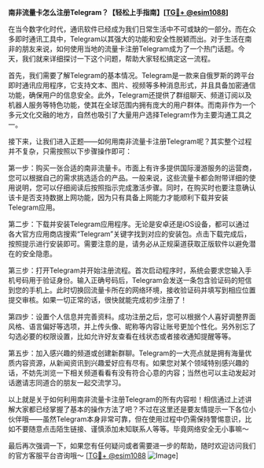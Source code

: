 **南非流量卡怎么注册Telegram？【轻松上手指南】[[TG💪+ @esim1088](https://t.me/s/esim1088)]**

在当今数字化时代，通讯软件已经成为我们日常生活中不可或缺的一部分。而在众多即时通讯工具中，Telegram以其强大的功能和安全性脱颖而出。对于生活在南非的朋友来说，如何使用当地的流量卡注册Telegram成为了一个热门话题。今天，我们就来详细探讨一下这个问题，帮助大家轻松搞定这一流程。

首先，我们需要了解Telegram的基本情况。Telegram是一款来自俄罗斯的跨平台即时通讯应用程序，它支持文本、图片、视频等多种消息形式，并且具备加密通信功能，确保用户的信息安全。此外，Telegram还提供了群组聊天、频道订阅以及机器人服务等特色功能，使其在全球范围内拥有庞大的用户群体。而南非作为一个多元文化交融的地方，自然也吸引了大量用户选择Telegram作为主要沟通工具之一。

接下来，让我们进入正题——如何用南非流量卡注册Telegram呢？其实整个过程并不复杂，只需按照以下步骤操作即可：

第一步：购买一张合适的南非流量卡。市面上有许多提供国际漫游服务的运营商，您可以根据自己的需求挑选适合的产品。一般来说，这些流量卡都会附带详细的使用说明，您可以仔细阅读后按照指示完成激活步骤。同时，在购买时也要注意确认该卡是否支持数据上网功能，因为只有具备上网能力才能顺利下载并安装Telegram应用。

第二步：下载并安装Telegram应用程序。无论是安卓还是iOS设备，都可以通过各大官方应用商店搜索“Telegram”关键字找到对应的安装包。点击下载完成后，按照提示进行安装即可。需要注意的是，请务必从正规渠道获取正版软件以避免潜在的安全隐患。

第三步：打开Telegram并开始注册流程。首次启动程序时，系统会要求您输入手机号码用于验证身份。输入正确号码后，Telegram会发送一条包含验证码的短信到您的手机上。此时切换回流量卡所在的网络环境，接收验证码并填写到相应位置提交审核。如果一切正常的话，很快就能完成初步注册了！

第四步：设置个人信息并完善资料。成功注册之后，您可以根据个人喜好调整界面风格、语言偏好等选项，并上传头像、昵称等内容让账号更加个性化。另外别忘了勾选必要的权限设置，比如允许好友查看在线状态或者接收通知提醒等等。

第五步：加入感兴趣的频道或创建新群聊。Telegram的一大亮点就是拥有海量优质内容资源，从新闻资讯到兴趣爱好应有尽有。如果您对某个领域特别感兴趣的话，不妨先浏览一下相关频道看看有没有符合心意的内容；当然也可以主动发起对话邀请志同道合的朋友一起交流学习。

以上就是关于如何利用南非流量卡注册Telegram的所有内容啦！相信通过上述讲解大家都已经掌握了基本的操作方法了吧？不过在这里还是要友情提示一下各位小伙伴哦——虽然Telegram本身非常可靠，但在使用过程中仍需保持警惕意识，比如不要随意点击陌生链接、谨慎添加未知联系人等等。毕竟网络安全无小事嘛～

最后再次强调一下，如果您有任何疑问或者需要进一步的帮助，随时欢迎访问我们的官方客服平台咨询哦～ [[TG💪+ @esim1088](https://t.me/s/esim1088) ![Image](https://i.postimg.cc/4NQfJmqS/Snipaste-2025-05-13-00-14-12.png)]